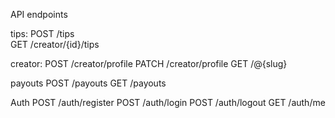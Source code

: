 API endpoints

tips:
POST /tips  
GET /creator/{id}/tips 

creator:
POST /creator/profile 
PATCH /creator/profile
GET /@{slug}

payouts
POST /payouts
GET /payouts

Auth
POST /auth/register
POST /auth/login
POST /auth/logout
GET /auth/me